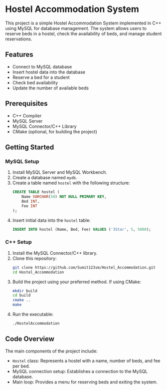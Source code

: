 # Hostel Accommodation System

This project is a simple Hostel Accommodation System implemented in C++ using MySQL for database management. The system allows users to reserve beds in a hostel, check the availability of beds, and manage student reservations.

## Features

- Connect to MySQL database
- Insert hostel data into the database
- Reserve a bed for a student
- Check bed availability
- Update the number of available beds

## Prerequisites

- C++ Compiler
- MySQL Server
- MySQL Connector/C++ Library
- CMake (optional, for building the project)

## Getting Started

### MySQL Setup

1. Install MySQL Server and MySQL Workbench.
2. Create a database named `mydb`.
3. Create a table named `hostel` with the following structure:
    ```sql
    CREATE TABLE hostel (
        Name VARCHAR(50) NOT NULL PRIMARY KEY,
        Bed INT,
        Fee INT
    );
    ```
4. Insert initial data into the `hostel` table:
    ```sql
    INSERT INTO hostel (Name, Bed, Fee) VALUES ('3Star', 5, 5000);
    ```

### C++ Setup

1. Install the MySQL Connector/C++ library.
2. Clone this repository:
    ```bash
    git clone https://github.com/Sumit123sm/Hostel_Accommodation.git
    cd Hostel_Accommodation
    ```
3. Build the project using your preferred method. If using CMake:
    ```bash
    mkdir build
    cd build
    cmake ..
    make
    ```
4. Run the executable:
    ```bash
    ./HostelAccommodation
    ```

## Code Overview

The main components of the project include:

- `Hostel` class: Represents a hostel with a name, number of beds, and fee per bed.
- MySQL connection setup: Establishes a connection to the MySQL database.
- Main loop: Provides a menu for reserving beds and exiting the system.
